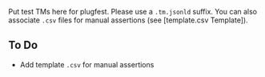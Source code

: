 Put test TMs here for plugfest.  Please use a `.tm.jsonld` suffix.  You can also associate `.csv` files for manual assertions (see [template.csv Template]).

## To Do
* Add template `.csv` for manual assertions
